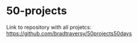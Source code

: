 # 50-projects
Link to repository with all projetcs:
https://github.com/bradtraversy/50projects50days 

